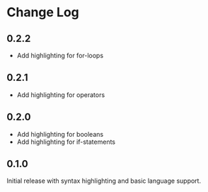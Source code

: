 # Change Log

## 0.2.2

- Add highlighting for for-loops

## 0.2.1

- Add highlighting for operators

## 0.2.0

- Add highlighting for booleans
- Add highlighting for if-statements

## 0.1.0

Initial release with syntax highlighting and basic language support.
